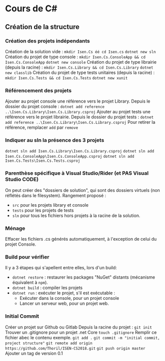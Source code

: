 # Cours de C#

## Création de la structure 
### Création des projets indépendants
Création de la solution vide :
`mkdir Isen.Cs éé cd Isen.cs`
`dotnet new sln`
Création du projet de type console : 
`mkdir Isen.Cs.ConsoleApp && cd Isen.Cs.ConsoleApp`
`dotnet new console`
Création du projet de type librairie (depuis la racine) :
`mkdir Isen.Cs.Library && cd Isen.Cs.Library`
`dotnet new classlib`
Création du projet de type tests unitaires (depuis la racine) :
`mkdir Isen.Cs.Tests && cd Isen.Cs.Tests`
`dotnet new xunit`
### Référencement des projets
Ajouter au projet console une référence vers le projet Library.
Depuis le dossier du projet console :
`dotnet add reference ..\Isen.Cs.Library\Isen.Cs.Library.csproj`
Ajouter au projet tests une référence vers le projet librairie.
Depuis le dossier du projet tests : 
`dotnet add reference ..\Isen.Cs.Library\Isen.Cs.Library.csproj`
Pour retirer la référence, remplacer `add` par `remove`
### Indiquer au sln la présence des 3 projets
`dotnet sln add Isen.Cs.Library\Isen.Cs.Library.csproj`
`dotnet sln add Isen.Cs.ConsoleApp\Isen.Cs.ConsoleApp.csproj`
`dotnet sln add Isen.Cs.Tests\Isen.Cs.Tests.csproj`
### Parenthèse spécifique à Visual Studio/Rider (et PAS Visual Studio CODE)
On peut créer des "dossiers de solution", qui sont des dossiers virtuels
(non réflétés dans le filesystem).
Rangement proposé : 
- `src` pour les projets library et console
- `tests` pour les projets de tests
- `sln` pour tous les fichiers hors projets à la racine de la solution.
### Ménage
Effacer les fichiers .cs générés automatiquement, à l'exception de celui du projet Console.
### Build pour vérifier
Il y a 3 étapes qui s'apellent entre elles, lors d'un build:
- `dotnet restore` : restaurer les packages "NuGet" distants (mécanisme équivalent à `npm`).
- `dotnet build` : compiler les projets 
- `dotnet run` : exécuter le projet, s'il est exécutable :
    - Exécuter dans la console, pour un projet console
    - Lancer un serveur web, pour un projet web.
### Initial Commit
Créer un projet sur Github ou Gitlab
Depuis la racine du projet : 
`git init`
Trouver un .gitignore pour un projet .net Core
`touch .gitignore`
Remplir ce fichier abec le contenu exemple.
`git add .`
`git commit -m "initial commit, project structure"`
`git remote add origin https://github.com/Thoril/ISEN-CS2018.git`
`git push origin master`
Ajouter un tag de version 0.1
   